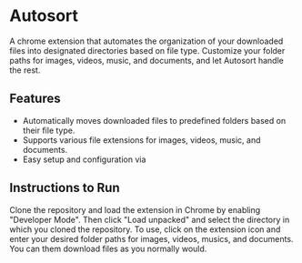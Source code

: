 # Autosort

A chrome extension that automates the organization of your downloaded files into designated directories based on file type. Customize your folder paths for images, videos, music, and documents, and let Autosort handle the rest.

## Features
- Automatically moves downloaded files to predefined folders based on their file type.
- Supports various file extensions for images, videos, music, and documents.
- Easy setup and configuration via 

## Instructions to Run
Clone the repository and load the extension in Chrome by enabling "Developer Mode". Then click "Load unpacked" and select the directory in which you cloned the repository. To use, click on the extension icon and enter your desired folder paths for images, videos, musics, and documents. You can them download files as you normally would. 